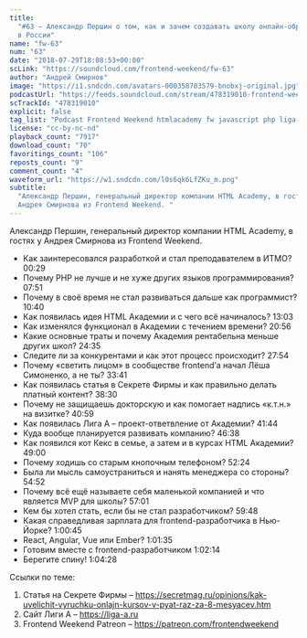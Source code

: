 ```yaml
---
title:
  "#63 – Александр Першин о том, как и зачем создавать школу онлайн-образования
  в России"
name: "fw-63"
num: "63"
date: "2018-07-29T18:08:53+00:00"
scLink: "https://soundcloud.com/frontend-weekend/fw-63"
author: "Андрей Смирнов"
image: "https://i1.sndcdn.com/avatars-000358703579-bnobxj-original.jpg"
podcastUrl: "https://feeds.soundcloud.com/stream/478319010-frontend-weekend-fw-63.m4a"
scTrackId: "478319010"
explicit: false
tag_list: "Podcast Frontend Weekend htmlacademy fw javascript php liga-a"
license: "cc-by-nc-nd"
playback_count: "7917"
download_count: "70"
favoritings_count: "106"
reposts_count: "9"
comment_count: "4"
waveform_url: "https://w1.sndcdn.com/l0s6qk6LfZKu_m.png"
subtitle:
  "Александр Першин, генеральный директор компании HTML Academy, в гостях у
  Андрея Смирнова из Frontend Weekend. "
---
```


Александр Першин, генеральный директор компании HTML Academy, в гостях у Андрея
Смирнова из Frontend Weekend.

- Как заинтересовался разработкой и стал преподавателем в ИТМО?
  <timecode sec="29">00:29</timecode>
- Почему PHP не лучше и не хуже других языков программирования?
  <timecode sec="471">07:51</timecode>
- Почему в своё время не стал развиваться дальше как программист?
  <timecode sec="640">10:40</timecode>
- Как появилась идея HTML Академии и с чего всё начиналось?
  <timecode sec="783">13:03</timecode>
- Как изменялся функционал в Академии с течением времени?
  <timecode sec="1256">20:56</timecode>
- Какие основные траты и почему Академия рентабельна меньше других школ?
  <timecode sec="1475">24:35</timecode>
- Следите ли за конкурентами и как этот процесс происходит?
  <timecode sec="1674">27:54</timecode>
- Почему «светить лицом» в сообществе frontend’а начал Лёша Симоненко, а не ты?
  <timecode sec="2021">33:41</timecode>
- Как появилась статья в Секрете Фирмы и как правильно делать платный контент?
  <timecode sec="2310">38:30</timecode>
- Почему не защищаешь докторскую и как помогает надпись «к.т.н.» на визитке?
  <timecode sec="2459">40:59</timecode>
- Как появилась Лига А – проект-ответвление от Академии?
  <timecode sec="2504">41:44</timecode>
- Куда вообще планируется развивать компанию?
  <timecode sec="2798">46:38</timecode>
- Как появился кот Кекс в семье, а затем и в курсах HTML Академии?
  <timecode sec="2940">49:00</timecode>
- Почему ходишь со старым кнопочным телефоном?
  <timecode sec="3144">52:24</timecode>
- Была ли мысль самоустраниться и нанять менеджера со стороны?
  <timecode sec="3292">54:52</timecode>
- Почему всё ещё называете себя маленькой компанией и что является MVP для
  школы? <timecode sec="3421">57:01</timecode>
- Кем бы хотел стать, если бы не стал разработчиком?
  <timecode sec="3588">59:48</timecode>
- Какая справедливая зарплата для frontend-разработчика в Нью-Йорке?
  <timecode sec="3645">1:00:45</timecode>
- React, Angular, Vue или Ember? <timecode sec="3695">1:01:35</timecode>
- Готовим вместе с frontend-разработчиком
  <timecode sec="3734">1:02:14</timecode>
- Берегите спину! <timecode sec="3868">1:04:28</timecode>

Ссылки по теме:

1. Статья на Секрете Фирмы –
   <https://secretmag.ru/opinions/kak-uvelichit-vyruchku-onlajn-kursov-v-pyat-raz-za-8-mesyacev.htm>
2. Сайт Лиги А – <https://liga-a.ru>
3. Frontend Weekend Patreon – <https://patreon.com/frontendweekend>
